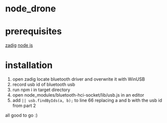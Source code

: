 # node_drone

# prerequisites

[zadig](https://zadig.akeo.ie/) 
[node js](https://nodejs.org/en/)

# installation 

1. open zadig locate bluetooth driver and overwrite it with WinUSB
2. record usb id of bluetooth usb
3. run npm i in target directory
4. open node_modules/bluetooth-hci-socket/lib/usb.js in an editor
5. add `|| usb.findByIds(a, b);` to line 66 replacing a and b with the usb id from part 2

all good to go :)
